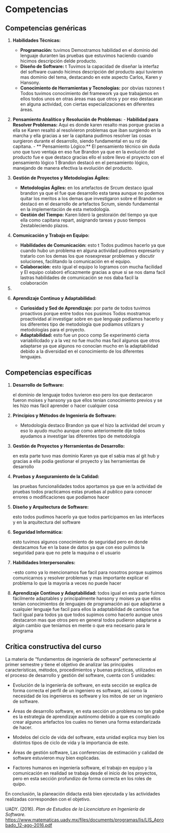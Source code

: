 <h1 id="competencias">Competencias</h1>

## Competencias genéricas


1.  **Habilidades Técnicas:**
    
    -   **Programación:** tuvimos Demostramos habilidad en el dominio del lenguaje duranten las pruebas que estuvimos haciendo cuando hicimos descripción delde producto.
    -   **Diseño de Software:** t Tuvimos la capacidad de diseñar la interfaz del software cuando hicimos descripción del producto aqui tuvieron mas dominio del tema, destacando en este aspecto Carlos, Karen y Hansony.
    -   **Conocimiento de Herramientas y Tecnologías:** por obvias razones t Todos tuvimos conocimiento del framework ya que trabajamos en ellos todos unos en otras áreas mas que otros y por eso destacaran en alguna actividad, con ciertas especializaciones en diferentes áreas.
2.   **Pensamiento Analítico y Resolución de Problemas:**
    -   **Habilidad para Resolver Problemas:** Aqui es donde karen resalto mas porque gracias a ella se Karen resaltó al resolvieron problemas que iban  surgiendo en la marcha y ella gracias a ser la capitana pudimos resolver las cosas
surgieron durante el desarrollo, siendo fundamental en su rol de capitana.
    -  ** Pensamiento Lógico:** El pensamiento técnico sin duda  uno que tuvo ventaja en eso fue Brandon ya que en la evolución del producto fue e que destaco gracias ello el sobre llevo el proyecto con el pensamiento lógico
1 Brandon destacó en el pensamiento lógico, manejando de manera efectiva la evolución del producto.
3.  **Gestión de Proyectos y Metodologías Ágiles:** 
    - **Metodologías Ágiles:** en los artefactos de Srcum destaco igual brandon ya que el fue que desarrollo esta tarea aunque no podemos quitar los meritos a los demas que investigaron sobre el Brandon se destacó en el desarrollo de artefactos Scrum, siendo fundamental en la implementación de esta metodología.
    -   **Gestión del Tiempo:** Karen lideró la gestoraión del tiempo ya que ella como capitana repart, asignando tareas y puso tiempos
2estableciendo plazos.
4.  **Comunicación y Trabajo en Equipo:**
    
    -   **Habilidades de Comunicación:** esto t Todos pudimos hacerlo ya que cuando hubo un problema en alguna actividad pudimos expresarlo y tratarlo con los demas los que nosexpresar problemas y discutir soluciones, facilitando la comunicación en el equipo.
    -   **Colaboración:** esto igual el equipo lo logramos con mucha facilidad y El equipo colaboró eficazmente gracias a qnue si se nos dama facil lastras habilidades de comunicación se nos daba facil la colaboración
3.
5.  **Aprendizaje Continuo y Adaptabilidad:**
    
    -   **Curiosidad y Sed de Aprendizaje:** por parte de todos tuvimos proactivos porque entre todos nos pusimos Todos mostramos proactividad al investigar sobre en que lenguaje podíamos hacerlo y los diferentes tipo de metodología que podíamos utilizars y metodologías para el proyecto.
    -   **Adaptabilidad:** esto fue un poco comp Se experimentó cierta variabilicdado y a la vez no fue mucho mas facil algunos que otros adaptarse ya que algunos no conocían mucho en la adaptabilidad debido a la diversidad en el conocimiento de los diferentes lenguajes.

## Competencias específicas

1.  **Desarrollo de Software:**
    
    el dominio de lenguaje todos tuvieron eso pero los que destacaron fueron moises y hansony ya que ellos tenían conocimiento previos y se les hizo mas fácil aprender o hacer cualquier cosa
2.  **Principios y Métodos de Ingeniería de Software:**
    
    -   Metodología destaco Brandon ya que el hizo la actividad del srcum y eso lo ayudo mucho aunque como anteriormente dije todos ayudamos a investigar las diferentes tipo de metodología
3.  **Gestión de Proyectos y Herramientas de Desarrollo:**
    
    en esta parte tuvo mas dominio Karen ya que el sabia mas al git hub y gracias a ella podia gestionar el proyecto y las herramientas de desarrollo 
4.  **Pruebas y Aseguramiento de la Calidad:**
    
    las pruebas funcionalidades todos aportamos ya que en la actividad de pruebas todos practicamos estas pruebas al publico para conocer errores o modificaciones que podíamos hacer
5.  **Diseño y Arquitectura de Software:**
    
    esto todos pudimos hacerlo ya que todos participamos en las interfaces y  en la arquitectura del software 
6.  **Seguridad Informática:**
    
    esto tuvimos algunos conocimiento de seguridad pero en donde destacamos fue en la base de datos ya que con eso pulimos la seguridad para que no pete la maquina o el usuario
7.  **Habilidades Interpersonales:**
    
    -esto como ya lo mencionamos fue facil para nosotros porque supimos comunicarnos y resolver problemas y mas importante explicar el problema lo que la mayoría a veces no puede hacer 
8.  **Aprendizaje Continuo y Adaptabilidad:**
    todos igual en esta parte fuimos fácilmente adaptables y principalmente hansony y moises ya que ellos tenían conocimientos de lenguajes de programación asi que adaptarse a cualquier lenguaje fue facil para ellos la adaptabilidad de cambios fue facil igual para todos ya que todos supimos como hacerlo aunque unos destacaron mas que otros pero en general todos pudieron adaptarse a algún cambio que teníamos en mente o que era necesario para le programa

## Crítica constructiva del curso
La materia de “fundamentos de ingeniería de software” perteneciente al primer semestre y tiene el objetivo de analizar las principales características, métodos, procedimientos y buenas prácticas, utilizados en el proceso de desarrollo y gestión del software, cuenta con 5 unidades: 

- Evolución de la ingeniería de software, en esta sección se explica de forma correcta el perfil de un ingeniero es software, así como la necesidad de los ingenieros es software y los mitos de ser un ingeniero de software. 

- Áreas de desarrollo software, en esta sección un problema no tan grabe es la estrategia de aprendizaje autónomo debido a que es complicado crear algunos artefactos los cuales no tienen una forma estandarizada de hacer. 

- Modelos del ciclo de vida del software, esta unidad explica muy bien los distintos tipos de ciclo de vida y la importancia de este. 

- Áreas de gestión software, Las conferencias de estimación y calidad de software estuvieron muy bien explicadas. 

- Factores humanos en ingeniería software, el trabajo en equipo y la comunicación en realidad se trabaja desde el inicio de los proyectos, pero en esta sección profundizo de forma correcta en los roles de quipo. 

En conclusión, la planeación didacta está bien ejecutada y las actividades realizadas corresponden con el objetivo. 





UADY. (2016). *Plan de Estudios de la Licenciatura en Ingeniería de Software.* https://www.matematicas.uady.mx/files/documents/programas/lis/LIS_Aprobado_12-ago-2016.pdf
<!--stackedit_data:
eyJoaXN0b3J5IjpbNTU0OTE5MSwyMDMwNjg5Nzk0LDYxMDUwMD
QzLC0xMjgxMDE5MDE4LDU0NjczNzAyOSw5NzI3NDg0ODMsOTcy
NzQ4NDgzLDk3Mjc0ODQ4MywxMjA2NTYyMTcsMTY5NDI1ODQ0Ny
wyMDQ1MjcwOTA3XX0=
-->